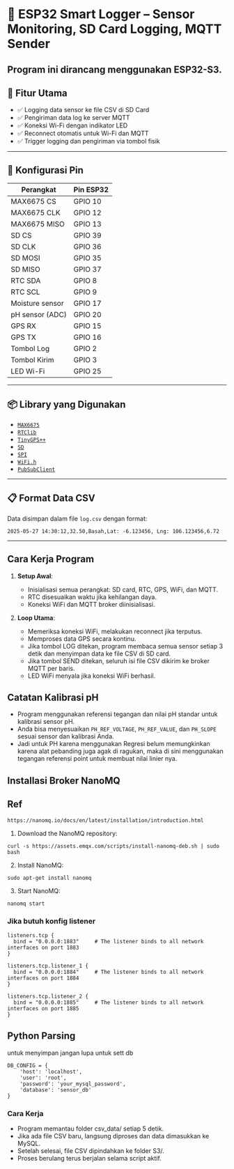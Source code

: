 # 🌱 ESP32 Smart Logger – Sensor Monitoring, SD Card Logging, MQTT Sender

Program ini dirancang menggunakan ESP32-S3.
---
## 🚀 Fitur Utama

- ✅ Logging data sensor ke file CSV di SD Card
- ✅ Pengiriman data log ke server MQTT
- ✅ Koneksi Wi-Fi dengan indikator LED
- ✅ Reconnect otomatis untuk Wi-Fi dan MQTT
- ✅ Trigger logging dan pengiriman via tombol fisik
---
## 🧩 Konfigurasi Pin

| Perangkat         | Pin ESP32        |
|------------------|------------------|
| MAX6675 CS       | GPIO 10          |
| MAX6675 CLK      | GPIO 12          |
| MAX6675 MISO     | GPIO 13          |
| SD CS            | GPIO 39          |
| SD CLK           | GPIO 36          |
| SD MOSI          | GPIO 35          |
| SD MISO          | GPIO 37          |
| RTC SDA          | GPIO 8           |
| RTC SCL          | GPIO 9           |
| Moisture sensor  | GPIO 17          |
| pH sensor (ADC)  | GPIO 20          |
| GPS RX           | GPIO 15          |
| GPS TX           | GPIO 16          |
| Tombol Log       | GPIO 2           |
| Tombol Kirim     | GPIO 3           |
| LED Wi-Fi        | GPIO 25          |
---
## 📦 Library yang Digunakan

- [`MAX6675`](https://github.com/adafruit/MAX6675-library)
- [`RTClib`](https://github.com/adafruit/RTClib)
- [`TinyGPS++`](https://github.com/mikalhart/TinyGPSPlus)
- [`SD`](https://www.arduino.cc/en/Reference/SD)
- [`SPI`](https://www.arduino.cc/en/Reference/SPI)
- [`WiFi.h`](https://github.com/espressif/arduino-esp32/tree/master/libraries/WiFi)
- [`PubSubClient`](https://pubsubclient.knolleary.net/)
---
## 📋 Format Data CSV

Data disimpan dalam file `log.csv` dengan format:
```csv
2025-05-27 14:30:12,32.50,Basah,Lat: -6.123456, Lng: 106.123456,6.72
```
---
## Cara Kerja Program

1. **Setup Awal**:  
   - Inisialisasi semua perangkat: SD card, RTC, GPS, WiFi, dan MQTT.
   - RTC disesuaikan waktu jika kehilangan daya.
   - Koneksi WiFi dan MQTT broker diinisialisasi.

2. **Loop Utama**:  
   - Memeriksa koneksi WiFi, melakukan reconnect jika terputus.
   - Memproses data GPS secara kontinu.
   - Jika tombol LOG ditekan, program membaca semua sensor setiap 3 detik dan menyimpan data ke file CSV di SD card.
   - Jika tombol SEND ditekan, seluruh isi file CSV dikirim ke broker MQTT per baris.
   - LED WiFi menyala jika koneksi WiFi berhasil.


## Catatan Kalibrasi pH

- Program menggunakan referensi tegangan dan nilai pH standar untuk kalibrasi sensor pH.
- Anda bisa menyesuaikan `PH_REF_VOLTAGE`, `PH_REF_VALUE`, dan `PH_SLOPE` sesuai sensor dan kalibrasi Anda.
- Jadi untuk PH karena menggunakan Regresi belum memungkinkan karena alat pebanding juga agak di ragukan, maka di sini menggunakan tegangan referensi point untuk membuat nilai linier nya.


## Installasi Broker NanoMQ

## Ref 
```
https://nanomq.io/docs/en/latest/installation/introduction.html
```
1. Download the NanoMQ repository:

```
curl -s https://assets.emqx.com/scripts/install-nanomq-deb.sh | sudo bash
```
2. Install NanoMQ:
```
sudo apt-get install nanomq
```
3. Start NanoMQ:
```
nanomq start
```

### Jika butuh konfig listener

```
listeners.tcp {
  bind = "0.0.0.0:1883"     # The listener binds to all network interfaces on port 1883
}

listeners.tcp.listener_1 {
  bind = "0.0.0.0:1884"     # The listener binds to all network interfaces on port 1884
}

listeners.tcp.listener_2 {
  bind = "0.0.0.0:1885"     # The listener binds to all network interfaces on port 1885
}
```


## Python Parsing

untuk menyimpan jangan lupa untuk sett db

```
DB_CONFIG = {
    'host': 'localhost',
    'user': 'root',
    'password': 'your_mysql_password',
    'database': 'sensor_db'
}
```

### Cara Kerja
- Program memantau folder csv_data/ setiap 5 detik.
- Jika ada file CSV baru, langsung diproses dan data dimasukkan ke MySQL.
- Setelah selesai, file CSV dipindahkan ke folder S3/.
- Proses berulang terus berjalan selama script aktif.



